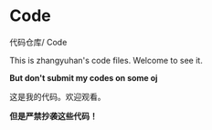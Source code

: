 # Code
代码仓库/ Code 

This is zhangyuhan's code files. Welcome to see it.

**But don't submit my codes on some oj**

这是我的代码。欢迎观看。

**但是严禁抄袭这些代码！**
